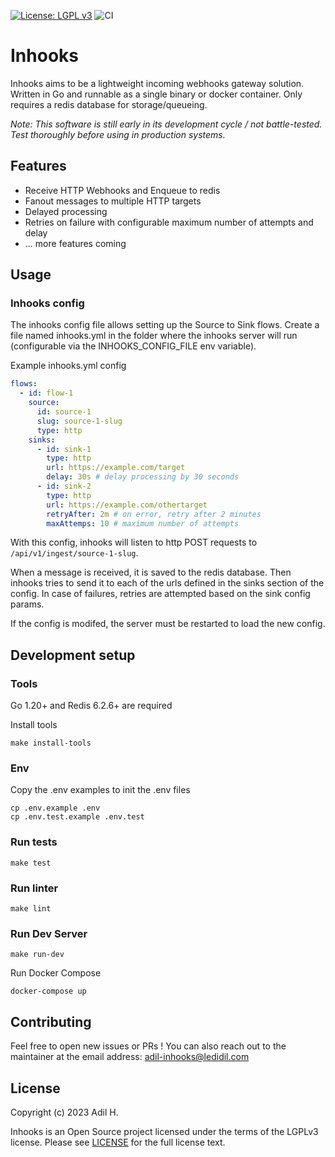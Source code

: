 [![License: LGPL v3](https://img.shields.io/badge/License-LGPL_v3-blue.svg)](https://www.gnu.org/licenses/lgpl-3.0)
![CI](https://github.com/didil/inhooks/actions/workflows/ci.yml/badge.svg)


# Inhooks
Inhooks aims to be a lightweight incoming webhooks gateway solution. Written in Go and runnable as a single binary or docker container. Only requires a redis database for storage/queueing.

*Note: This software is still early in its development cycle / not battle-tested. Test thoroughly before using in production systems.*


## Features
- Receive HTTP Webhooks and Enqueue to redis
- Fanout messages to multiple HTTP targets
- Delayed processing
- Retries on failure with configurable maximum number of attempts and delay
- ... more features coming

## Usage
### Inhooks config
The inhooks config file allows setting up the Source to Sink flows.
Create a file named inhooks.yml in the folder where the inhooks server will run (configurable via the INHOOKS_CONFIG_FILE env variable).

Example inhooks.yml config
``` yaml
flows:
  - id: flow-1
    source:
      id: source-1
      slug: source-1-slug
      type: http
    sinks:
      - id: sink-1
        type: http
        url: https://example.com/target
        delay: 30s # delay processing by 30 seconds
      - id: sink-2
        type: http
        url: https://example.com/othertarget
        retryAfter: 2m # on error, retry after 2 minutes
        maxAttemps: 10 # maximum number of attempts
```

With this config, inhooks will listen to http POST requests to `/api/v1/ingest/source-1-slug`.

When a message is received, it is saved to the redis database. Then inhooks tries to send it to each of the urls defined in the sinks section of the config.
In case of failures, retries are attempted based on the sink config params.

If the config is modifed, the server must be restarted to load the new config.

## Development setup
### Tools
Go 1.20+ and Redis 6.2.6+ are required

Install tools
```shell
make install-tools
```

### Env
Copy the .env examples to init the .env files
```shell
cp .env.example .env
cp .env.test.example .env.test
```

### Run tests
```shell
make test
```

### Run linter
```shell
make lint
```

### Run Dev Server
```shell
make run-dev
```

Run Docker Compose
```shell
docker-compose up
```

## Contributing
Feel free to open new issues or PRs ! You can also reach out to the maintainer at the email address: adil-inhooks@ledidil.com

## License
Copyright (c) 2023 Adil H.

Inhooks is an Open Source project licensed under the terms of the LGPLv3 license.
Please see [LICENSE](LICENSE) for the full license text.